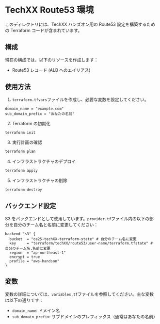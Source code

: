 # TechXX Route53 環境

このディレクトリには、TechXX ハンズオン用の Route53 設定を構築するための Terraform コードが含まれています。

## 構成

現在の構成では、以下のリソースを作成します：

- Route53 レコード (ALB へのエイリアス)

## 使用方法

1. `terraform.tfvars`ファイルを作成し、必要な変数を設定してください。

```hcl
domain_name = "example.com"
sub_domain_prefix = "あなたの名前"
```

2. Terraform の初期化

```bash
terraform init
```

3. 実行計画の確認

```bash
terraform plan
```

4. インフラストラクチャのデプロイ

```bash
terraform apply
```

5. インフラストラクチャの削除

```bash
terraform destroy
```

## バックエンド設定

S3 をバックエンドとして使用しています。`provider.tf`ファイル内の以下の部分を自分のチーム名と名前に変更してください：

```hcl
backend "s3" {
  bucket  = "ca25-techXX-terraform-state" # 自分のチーム名に変更
  key     = "terraform/techXX/route53/user-name/terraform.tfstate" # 自分のチーム名,名前に変更
  region  = "ap-northeast-1"
  encrypt = true
  profile = "aws-handson"
}
```

## 変数

変数の詳細については、`variables.tf`ファイルを参照してください。主な変数は以下の通りです：

- `domain_name`: ドメイン名
- `sub_domain_prefix`: サブドメインのプレフィックス（通常はあなたの名前）
